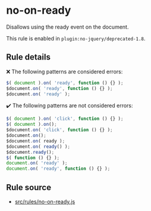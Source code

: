 # no-on-ready

Disallows using the ready event on the document.

This rule is enabled in `plugin:no-jquery/deprecated-1.8`.

## Rule details

❌ The following patterns are considered errors:
```js
$( document ).on( 'ready', function () {} );
$document.on( 'ready', function () {} );
$document.on( 'ready' );
```

✔️ The following patterns are not considered errors:
```js
$( document ).on( 'click', function () {} );
$( document ).on();
$document.on( 'click', function () {} );
$document.on();
$document.on( ready );
$document.on( ready() );
$document.ready();
$( function () {} );
document.on( 'ready' );
document.on( 'ready', function () {} );
```
## Rule source

* [src/rules/no-on-ready.js](/src/rules/no-on-ready.js)

